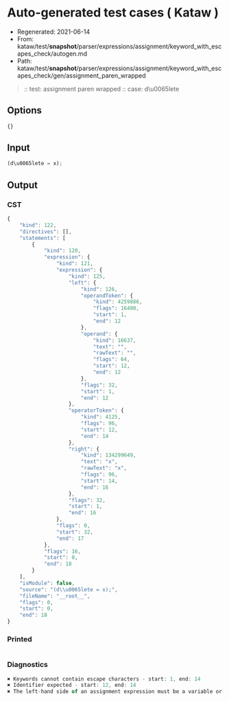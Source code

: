 # Auto-generated test cases ( Kataw )
- Regenerated: 2021-06-14
- From: kataw/test/__snapshot__/parser/expressions/assignment/keyword_with_escapes_check/autogen.md
- Path: kataw/test/__snapshot__/parser/expressions/assignment/keyword_with_escapes_check/gen/assignment_paren_wrapped
> :: test: assignment paren wrapped
> :: case: d\u0065lete
## Options

`````js
{}
`````
## Input

`````js
(d\u0065lete = x);
`````
## Output

### CST

```javascript
{
    "kind": 122,
    "directives": [],
    "statements": [
        {
            "kind": 120,
            "expression": {
                "kind": 121,
                "expression": {
                    "kind": 125,
                    "left": {
                        "kind": 126,
                        "operandToken": {
                            "kind": 4259886,
                            "flags": 16480,
                            "start": 1,
                            "end": 12
                        },
                        "operand": {
                            "kind": 16637,
                            "text": "",
                            "rawText": "",
                            "flags": 64,
                            "start": 12,
                            "end": 12
                        },
                        "flags": 32,
                        "start": 1,
                        "end": 12
                    },
                    "operatorToken": {
                        "kind": 4125,
                        "flags": 96,
                        "start": 12,
                        "end": 14
                    },
                    "right": {
                        "kind": 134299649,
                        "text": "x",
                        "rawText": "x",
                        "flags": 96,
                        "start": 14,
                        "end": 16
                    },
                    "flags": 32,
                    "start": 1,
                    "end": 16
                },
                "flags": 0,
                "start": 32,
                "end": 17
            },
            "flags": 16,
            "start": 0,
            "end": 18
        }
    ],
    "isModule": false,
    "source": "(d\\u0065lete = x);",
    "fileName": "__root__",
    "flags": 0,
    "start": 0,
    "end": 18
}
```

### Printed

```javascript

```

### Diagnostics

```javascript
✖ Keywords cannot contain escape characters - start: 1, end: 14
✖ Identifier expected - start: 12, end: 14
✖ The left-hand side of an assignment expression must be a variable or a property access - start: 12, end: 14

```

